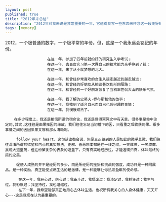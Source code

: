 ```yaml
---
layout: post
published: true
title: "2012年末总结"
description: "2012年对我来说是非常重要的一年，它值得我写一些东西来怀念这一段美好的时光" 
tags: [memory]
---
```


2012，一个极普通的数字，一个极平常的年份，但，这是一个我永远会铭记的年份。

                       在这一年，参加了四年前就约好的研究生入学考试；
                       在这一年，去百度实习第一次靠自己的技术能力亲手挣到了钱；
                       在这一年，来了从小就梦想的北大。

                       在这一年，和曾经非常喜欢的女生从越走越近到越走越远；
                       在这一年，和曾经的好朋友从相谈甚欢到形同陌路；
                       在这一年，和曾经的一个好朋友恢复了当初率性侃大山的快乐气氛。

                       在这一年，我了解的史蒂夫·乔布斯和他的故事；
                       在这一年，我找到了适合自己而自己也感兴趣的事情；
                       在这一年，我慢慢成熟了。

        在多少程度上，我还是相信所谓的宿命论，我还是觉得冥冥之中有天意，很多事是命中注定的,其实,这往往是由果推因的缘故。我们往往忘记当初播下的因，只看重之后收获的果。很多事情之间的因因果果又哪有那么清晰呢。

         follow your heart，这句话谁都会说，但是真正做到的人是如此的微乎其微，我们往往混淆所谓的欲望和内心的真实想法，正邪、善恶原本都是在一线之间，一笑成佛，一笑成魔。虽说大道至简，但在纷繁复杂的表象的遮盖下，只有真实地经历过，才能返璞归真，体味最终的简约之美。

         促使人成熟的并不是经历的多少，而是所经历的挫折和挑战的强度，成功只是一种附属品，是一种奖励，真正能使点燃生活的是激情，是一种能够让你热泪盈眶的使命感。

          在这一年，我开心过，伤心过；我奋斗过，我颓废过；我淡定过，我抓狂过；我生气过，我恐惧过；我坚持过，我也退缩过。
          在下一年，我希望能够真正地用心去体味生活，也祝所有我关心的人身体健康，天天开心---这是我现在认为最重要的。
